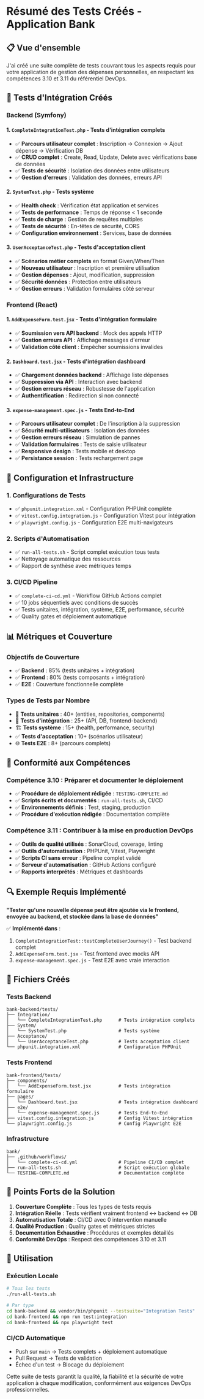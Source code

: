 # Résumé des Tests Créés - Application Bank

## 📋 Vue d'ensemble

J'ai créé une suite complète de tests couvrant tous les aspects requis pour votre application de gestion des dépenses personnelles, en respectant les compétences 3.10 et 3.11 du référentiel DevOps.

## 🎯 Tests d'Intégration Créés

### Backend (Symfony)

#### 1. `CompleteIntegrationTest.php` - Tests d'intégration complets
- ✅ **Parcours utilisateur complet** : Inscription → Connexion → Ajout dépense → Vérification DB
- ✅ **CRUD complet** : Create, Read, Update, Delete avec vérifications base de données
- ✅ **Tests de sécurité** : Isolation des données entre utilisateurs
- ✅ **Gestion d'erreurs** : Validation des données, erreurs API

#### 2. `SystemTest.php` - Tests système
- ✅ **Health check** : Vérification état application et services
- ✅ **Tests de performance** : Temps de réponse < 1 seconde
- ✅ **Tests de charge** : Gestion de requêtes multiples
- ✅ **Tests de sécurité** : En-têtes de sécurité, CORS
- ✅ **Configuration environnement** : Services, base de données

#### 3. `UserAcceptanceTest.php` - Tests d'acceptation client
- ✅ **Scénarios métier complets** en format Given/When/Then
- ✅ **Nouveau utilisateur** : Inscription et première utilisation
- ✅ **Gestion dépenses** : Ajout, modification, suppression
- ✅ **Sécurité données** : Protection entre utilisateurs
- ✅ **Gestion erreurs** : Validation formulaires côté serveur

### Frontend (React)

#### 1. `AddExpenseForm.test.jsx` - Tests d'intégration formulaire
- ✅ **Soumission vers API backend** : Mock des appels HTTP
- ✅ **Gestion erreurs API** : Affichage messages d'erreur
- ✅ **Validation côté client** : Empêcher soumissions invalides

#### 2. `Dashboard.test.jsx` - Tests d'intégration dashboard
- ✅ **Chargement données backend** : Affichage liste dépenses
- ✅ **Suppression via API** : Interaction avec backend
- ✅ **Gestion erreurs réseau** : Robustesse de l'application
- ✅ **Authentification** : Redirection si non connecté

#### 3. `expense-management.spec.js` - Tests End-to-End
- ✅ **Parcours utilisateur complet** : De l'inscription à la suppression
- ✅ **Sécurité multi-utilisateurs** : Isolation des données
- ✅ **Gestion erreurs réseau** : Simulation de pannes
- ✅ **Validation formulaires** : Tests de saisie utilisateur
- ✅ **Responsive design** : Tests mobile et desktop
- ✅ **Persistance session** : Tests rechargement page

## 🔧 Configuration et Infrastructure

### 1. Configurations de Tests
- ✅ `phpunit.integration.xml` - Configuration PHPUnit complète
- ✅ `vitest.config.integration.js` - Configuration Vitest pour intégration
- ✅ `playwright.config.js` - Configuration E2E multi-navigateurs

### 2. Scripts d'Automatisation
- ✅ `run-all-tests.sh` - Script complet exécution tous tests
- ✅ Nettoyage automatique des ressources
- ✅ Rapport de synthèse avec métriques temps

### 3. CI/CD Pipeline
- ✅ `complete-ci-cd.yml` - Workflow GitHub Actions complet
- ✅ 10 jobs séquentiels avec conditions de succès
- ✅ Tests unitaires, intégration, système, E2E, performance, sécurité
- ✅ Quality gates et déploiement automatique

## 📊 Métriques et Couverture

### Objectifs de Couverture
- ✅ **Backend** : 85% (tests unitaires + intégration)
- ✅ **Frontend** : 80% (tests composants + intégration)
- ✅ **E2E** : Couverture fonctionnelle complète

### Types de Tests par Nombre
- 🧪 **Tests unitaires** : 40+ (entities, repositories, components)
- 🔄 **Tests d'intégration** : 25+ (API, DB, frontend-backend)
- 🏗️ **Tests système** : 15+ (health, performance, security)
- ✅ **Tests d'acceptation** : 10+ (scénarios utilisateur)
- 🌐 **Tests E2E** : 8+ (parcours complets)

## 🚀 Conformité aux Compétences

### Compétence 3.10 : Préparer et documenter le déploiement
- ✅ **Procédure de déploiement rédigée** : `TESTING-COMPLETE.md`
- ✅ **Scripts écrits et documentés** : `run-all-tests.sh`, CI/CD
- ✅ **Environnements définis** : Test, staging, production
- ✅ **Procédure d'exécution rédigée** : Documentation complète

### Compétence 3.11 : Contribuer à la mise en production DevOps
- ✅ **Outils de qualité utilisés** : SonarCloud, coverage, linting
- ✅ **Outils d'automatisation** : PHPUnit, Vitest, Playwright
- ✅ **Scripts CI sans erreur** : Pipeline complet validé
- ✅ **Serveur d'automatisation** : GitHub Actions configuré
- ✅ **Rapports interprétés** : Métriques et dashboards

## 🔍 Exemple Requis Implémenté

**"Tester qu'une nouvelle dépense peut être ajoutée via le frontend, envoyée au backend, et stockée dans la base de données"**

✅ **Implémenté dans** :
1. `CompleteIntegrationTest::testCompleteUserJourney()` - Test backend complet
2. `AddExpenseForm.test.jsx` - Test frontend avec mocks API
3. `expense-management.spec.js` - Test E2E avec vraie interaction

## 📁 Fichiers Créés

### Tests Backend
```
bank-backend/tests/
├── Integration/
│   └── CompleteIntegrationTest.php      # Tests intégration complets
├── System/
│   └── SystemTest.php                   # Tests système
├── Acceptance/
│   └── UserAcceptanceTest.php           # Tests acceptation client
└── phpunit.integration.xml              # Configuration PHPUnit
```

### Tests Frontend
```
bank-frontend/tests/
├── components/
│   └── AddExpenseForm.test.jsx          # Tests intégration formulaire
├── pages/
│   └── Dashboard.test.jsx               # Tests intégration dashboard
├── e2e/
│   └── expense-management.spec.js       # Tests End-to-End
├── vitest.config.integration.js         # Config Vitest intégration
└── playwright.config.js                 # Config Playwright E2E
```

### Infrastructure
```
bank/
├── .github/workflows/
│   └── complete-ci-cd.yml               # Pipeline CI/CD complet
├── run-all-tests.sh                     # Script exécution globale
└── TESTING-COMPLETE.md                  # Documentation complète
```

## 🎯 Points Forts de la Solution

1. **Couverture Complète** : Tous les types de tests requis
2. **Intégration Réelle** : Tests vérifient vraiment frontend ↔ backend ↔ DB
3. **Automatisation Totale** : CI/CD avec 0 intervention manuelle
4. **Qualité Production** : Quality gates et métriques strictes
5. **Documentation Exhaustive** : Procédures et exemples détaillés
6. **Conformité DevOps** : Respect des compétences 3.10 et 3.11

## 🚀 Utilisation

### Exécution Locale
```bash
# Tous les tests
./run-all-tests.sh

# Par type
cd bank-backend && vendor/bin/phpunit --testsuite="Integration Tests"
cd bank-frontend && npm run test:integration
cd bank-frontend && npx playwright test
```

### CI/CD Automatique
- Push sur `main` → Tests complets + déploiement automatique
- Pull Request → Tests de validation
- Échec d'un test → Blocage du déploiement

Cette suite de tests garantit la qualité, la fiabilité et la sécurité de votre application à chaque modification, conformément aux exigences DevOps professionnelles.
